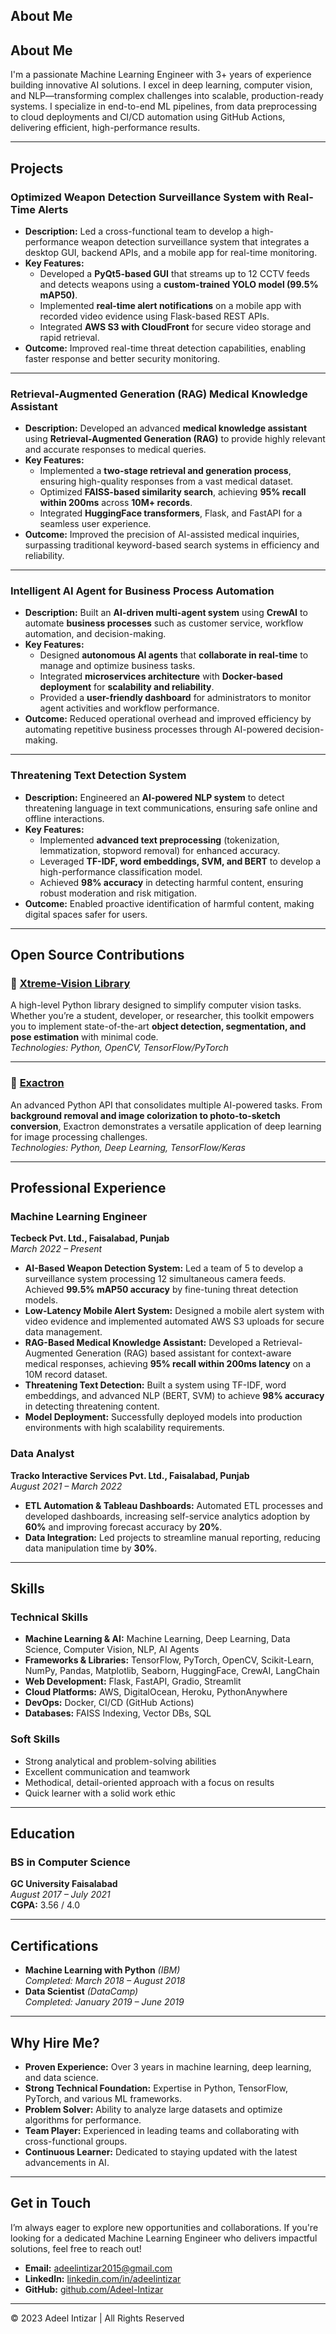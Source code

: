 

## **About Me**

## About Me

I'm a passionate Machine Learning Engineer with 3+ years of experience building innovative AI solutions. I excel in deep learning, computer vision, and NLP—transforming complex challenges into scalable, production-ready systems. I specialize in end-to-end ML pipelines, from data preprocessing to cloud deployments and CI/CD automation using GitHub Actions, delivering efficient, high-performance results.

---

## **Projects**

### **Optimized Weapon Detection Surveillance System with Real-Time Alerts**
- **Description:** Led a cross-functional team to develop a high-performance weapon detection surveillance system that integrates a desktop GUI, backend APIs, and a mobile app for real-time monitoring.
- **Key Features:**
  - Developed a **PyQt5-based GUI** that streams up to 12 CCTV feeds and detects weapons using a **custom-trained YOLO model (99.5% mAP50)**.
  - Implemented **real-time alert notifications** on a mobile app with recorded video evidence using Flask-based REST APIs.
  - Integrated **AWS S3 with CloudFront** for secure video storage and rapid retrieval.
- **Outcome:** Improved real-time threat detection capabilities, enabling faster response and better security monitoring.

---

### **Retrieval-Augmented Generation (RAG) Medical Knowledge Assistant**
- **Description:** Developed an advanced **medical knowledge assistant** using **Retrieval-Augmented Generation (RAG)** to provide highly relevant and accurate responses to medical queries.
- **Key Features:**
  - Implemented a **two-stage retrieval and generation process**, ensuring high-quality responses from a vast medical dataset.
  - Optimized **FAISS-based similarity search**, achieving **95% recall within 200ms** across **10M+ records**.
  - Integrated **HuggingFace transformers**, Flask, and FastAPI for a seamless user experience.
- **Outcome:** Improved the precision of AI-assisted medical inquiries, surpassing traditional keyword-based search systems in efficiency and reliability.

---

### **Intelligent AI Agent for Business Process Automation**
- **Description:** Built an **AI-driven multi-agent system** using **CrewAI** to automate **business processes** such as customer service, workflow automation, and decision-making.
- **Key Features:**
  - Designed **autonomous AI agents** that **collaborate in real-time** to manage and optimize business tasks.
  - Integrated **microservices architecture** with **Docker-based deployment** for **scalability and reliability**.
  - Provided a **user-friendly dashboard** for administrators to monitor agent activities and workflow performance.
- **Outcome:** Reduced operational overhead and improved efficiency by automating repetitive business processes through AI-powered decision-making.

---

### **Threatening Text Detection System**
- **Description:** Engineered an **AI-powered NLP system** to detect threatening language in text communications, ensuring safe online and offline interactions.
- **Key Features:**
  - Implemented **advanced text preprocessing** (tokenization, lemmatization, stopword removal) for enhanced accuracy.
  - Leveraged **TF-IDF, word embeddings, SVM, and BERT** to develop a high-performance classification model.
  - Achieved **98% accuracy** in detecting harmful content, ensuring robust moderation and risk mitigation.
- **Outcome:** Enabled proactive identification of harmful content, making digital spaces safer for users.

---

## **Open Source Contributions**  

### 🚀 [Xtreme-Vision Library](https://github.com/Adeel-Intizar/Xtreme-Vision)  
A high-level Python library designed to simplify computer vision tasks. Whether you’re a student, developer, or researcher, this toolkit empowers you to implement state-of-the-art **object detection, segmentation, and pose estimation** with minimal code.  
*Technologies: Python, OpenCV, TensorFlow/PyTorch*  

---

### 🎨 [Exactron](https://github.com/Adeel-Intizar/Exactron)  
An advanced Python API that consolidates multiple AI-powered tasks. From **background removal and image colorization to photo-to-sketch conversion**, Exactron demonstrates a versatile application of deep learning for image processing challenges.  
*Technologies: Python, Deep Learning, TensorFlow/Keras*  

---

## **Professional Experience**

### **Machine Learning Engineer**  
**Tecbeck Pvt. Ltd., Faisalabad, Punjab**  
*March 2022 – Present*

- **AI-Based Weapon Detection System:** Led a team of 5 to develop a surveillance system processing 12 simultaneous camera feeds. Achieved **99.5% mAP50 accuracy** by fine-tuning threat detection models.
- **Low-Latency Mobile Alert System:** Designed a mobile alert system with video evidence and implemented automated AWS S3 uploads for secure data management.
- **RAG-Based Medical Knowledge Assistant:** Developed a Retrieval-Augmented Generation (RAG) based assistant for context-aware medical responses, achieving **95% recall within 200ms latency** on a 10M record dataset.
- **Threatening Text Detection:** Built a system using TF-IDF, word embeddings, and advanced NLP (BERT, SVM) to achieve **98% accuracy** in detecting threatening content.
- **Model Deployment:** Successfully deployed models into production environments with high scalability requirements.

### **Data Analyst**  
**Tracko Interactive Services Pvt. Ltd., Faisalabad, Punjab**  
*August 2021 – March 2022*

- **ETL Automation & Tableau Dashboards:** Automated ETL processes and developed dashboards, increasing self-service analytics adoption by **60%** and improving forecast accuracy by **20%**.
- **Data Integration:** Led projects to streamline manual reporting, reducing data manipulation time by **30%**.

---

## **Skills**

### **Technical Skills**
- **Machine Learning & AI:** Machine Learning, Deep Learning, Data Science, Computer Vision, NLP, AI Agents
- **Frameworks & Libraries:** TensorFlow, PyTorch, OpenCV, Scikit-Learn, NumPy, Pandas, Matplotlib, Seaborn, HuggingFace, CrewAI, LangChain
- **Web Development:** Flask, FastAPI, Gradio, Streamlit
- **Cloud Platforms:** AWS, DigitalOcean, Heroku, PythonAnywhere
- **DevOps:** Docker, CI/CD (GitHub Actions)
- **Databases:** FAISS Indexing, Vector DBs, SQL

### **Soft Skills**
- Strong analytical and problem-solving abilities
- Excellent communication and teamwork
- Methodical, detail-oriented approach with a focus on results
- Quick learner with a solid work ethic

---

## **Education**

### **BS in Computer Science**  
**GC University Faisalabad**  
*August 2017 – July 2021*  
**CGPA:** 3.56 / 4.0

---

## **Certifications**

- **Machine Learning with Python** *(IBM)*  
  *Completed: March 2018 – August 2018*
- **Data Scientist** *(DataCamp)*  
  *Completed: January 2019 – June 2019*

---

## **Why Hire Me?**

- **Proven Experience:** Over 3 years in machine learning, deep learning, and data science.
- **Strong Technical Foundation:** Expertise in Python, TensorFlow, PyTorch, and various ML frameworks.
- **Problem Solver:** Ability to analyze large datasets and optimize algorithms for performance.
- **Team Player:** Experienced in leading teams and collaborating with cross-functional groups.
- **Continuous Learner:** Dedicated to staying updated with the latest advancements in AI.

---

## **Get in Touch**

I’m always eager to explore new opportunities and collaborations. If you're looking for a dedicated Machine Learning Engineer who delivers impactful solutions, feel free to reach out!

- **Email:** [adeelintizar2015@gmail.com](mailto:adeelintizar2015@gmail.com)
- **LinkedIn:** [linkedin.com/in/adeelintizar](https://www.linkedin.com/in/adeelintizar/)
- **GitHub:** [github.com/Adeel-Intizar](https://github.com/Adeel-Intizar)

---

© 2023 Adeel Intizar | All Rights Reserved
